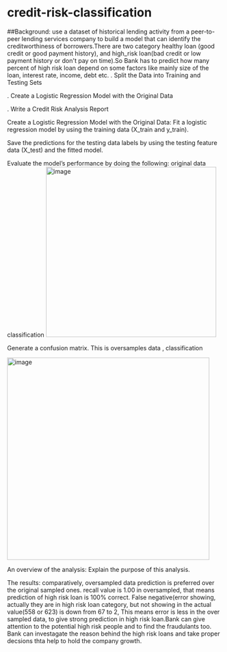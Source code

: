 # credit-risk-classification
##Background:
use a dataset of historical lending activity from a peer-to-peer lending services company to build a model that can identify the creditworthiness of borrowers.There are two category healthy loan (good credit or good payment history), and high_risk loan(bad credit or low payment history or don't pay on time).So Bank has to predict how many percent of high risk loan depend on some factors like mainly size of the loan, interest rate, income, debt etc.
. Split the Data into Training and Testing Sets

. Create a Logistic Regression Model with the Original Data

. Write a Credit Risk Analysis Report

Create a Logistic Regression Model with the Original Data:
Fit a logistic regression model by using the training data (X_train and y_train).

Save the predictions for the testing data labels by using the testing feature data (X_test) and the fitted model.

Evaluate the model’s performance by doing the following:
original data classification
<img width="398" alt="image" src="https://github.com/stargily2017/credit-risk-classification/assets/117419179/0fe36adb-379e-4c58-a870-d13a54640ff5">


Generate a confusion matrix.
This is oversamples data , classification

<img width="473" alt="image" src="https://github.com/stargily2017/credit-risk-classification/assets/117419179/becfc431-e498-4136-80fe-9a4882e35882">



An overview of the analysis: Explain the purpose of this analysis.

The results: 
comparatively, oversampled data prediction is preferred over the original sampled ones. recall value is 1.00 in oversampled, that means prediction of high risk loan is 100% correct.
False negative(error showing, actually they are in high risk loan category, but not showing in the actual value(558 or 623) is down from 67 to 2, 
This means error is less in the over sampled data, to give strong prediction in high risk loan.Bank can give attention to the potential high risk people and to find the fraudulants too. Bank can investagate the reason behind the high risk loans and take proper decsions thta help to hold the company growth.
